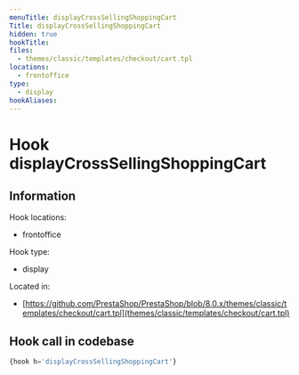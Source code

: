 ```yaml
---
menuTitle: displayCrossSellingShoppingCart
Title: displayCrossSellingShoppingCart
hidden: true
hookTitle: 
files:
  - themes/classic/templates/checkout/cart.tpl
locations:
  - frontoffice
type:
  - display
hookAliases:
---
```


# Hook displayCrossSellingShoppingCart

## Information

Hook locations: 
  - frontoffice

Hook type: 
  - display

Located in: 
  - [https://github.com/PrestaShop/PrestaShop/blob/8.0.x/themes/classic/templates/checkout/cart.tpl](themes/classic/templates/checkout/cart.tpl)

## Hook call in codebase

```php
{hook h='displayCrossSellingShoppingCart'}
```